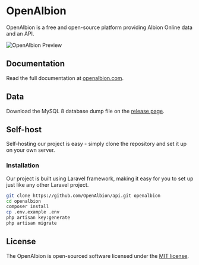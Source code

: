 # OpenAlbion

OpenAlbion is a free and open-source platform providing Albion Online data and an API.

![OpenAlbion Preview](https://res.cloudinary.com/pyaesoneaung/image/upload/v1685124262/openalbion/preview.png)

## Documentation

Read the full documentation at [openalbion.com](https://openalbion.com).

## Data

Download the MySQL 8 database dump file on the [release page](https://github.com/OpenAlbion/api/releases).

## Self-host

Self-hosting our project is easy - simply clone the repository and set it up on your own server.

### Installation

Our project is built using Laravel framework, making it easy for you to set up just like any other Laravel project.

```bash
git clone https://github.com/OpenAlbion/api.git openalbion
cd openalbion
composer install
cp .env.example .env
php artisan key:generate
php artisan migrate
```

## License

The OpenAlbion is open-sourced software licensed under the [MIT license](https://opensource.org/license/mit/).
